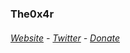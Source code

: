 ### The0x4r
###### <a href="https://the0x4r.github.io/" target="_blank">Website</a> - <a href="https://twitter.com/The0x4r" target="_blank">Twitter</a> - <a href="https://www.paypal.me/iXm4r" target="_blank">Donate</a>
